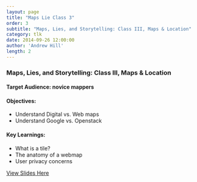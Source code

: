 ```yaml
---
layout: page
title: "Maps Lie Class 3"
order: 3
subtitle: "Maps, Lies, and Storytelling: Class III, Maps & Location"
category: tlk
date: 2014-09-26 12:00:00
author: 'Andrew Hill'
length: 2
---
```


### Maps, Lies, and Storytelling: Class III, Maps & Location

#### Target Audience: novice mappers

#### Objectives:

* Understand Digital vs. Web maps
* Understand Google vs. Openstack

#### Key Learnings:

* What is a tile?
* The anatomy of a webmap
* User privacy concerns

[View Slides Here](https://speakerdeck.com/andrewxhill/maps-lies-and-storytelling-p04-and-p05-maps-and-location)
